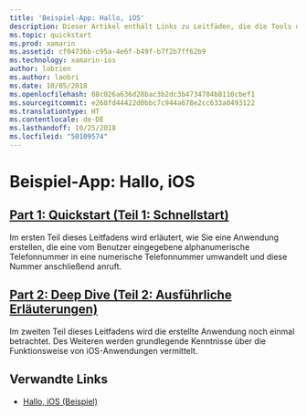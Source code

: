 ```yaml
---
title: 'Beispiel-App: Hallo, iOS'
description: Dieser Artikel enthält Links zu Leitfäden, die die Tools und Konzepte einführen, die zum Erstellen und Bereitstellen einer Xamarin.iOS-Anwendung erforderlich sind.
ms.topic: quickstart
ms.prod: xamarin
ms.assetid: cf04736b-c95a-4e6f-b49f-b7f2b7ff62b9
ms.technology: xamarin-ios
author: lobrien
ms.author: laobri
ms.date: 10/05/2018
ms.openlocfilehash: 08c026a636d28bac3b2dc3b4734704b8110cbef1
ms.sourcegitcommit: e268fd44422d0bbc7c944a678e2cc633a0493122
ms.translationtype: HT
ms.contentlocale: de-DE
ms.lasthandoff: 10/25/2018
ms.locfileid: "50109574"
---
```

# <a name="sample-app-hello-ios"></a>Beispiel-App: Hallo, iOS

## <a name="part-1-quickstartiosget-startedhello-ioshello-ios-quickstartmd"></a>[Part 1: Quickstart (Teil 1: Schnellstart)](~/ios/get-started/hello-ios/hello-ios-quickstart.md)

Im ersten Teil dieses Leitfadens wird erläutert, wie Sie eine Anwendung erstellen, die eine vom Benutzer eingegebene alphanumerische Telefonnummer in eine numerische Telefonnummer umwandelt und diese Nummer anschließend anruft.

## <a name="part-2-deep-diveiosget-startedhello-ioshello-ios-deepdivemd"></a>[Part 2: Deep Dive (Teil 2: Ausführliche Erläuterungen)](~/ios/get-started/hello-ios/hello-ios-deepdive.md)

Im zweiten Teil dieses Leitfadens wird die erstellte Anwendung noch einmal betrachtet. Des Weiteren werden grundlegende Kenntnisse über die Funktionsweise von iOS-Anwendungen vermittelt.

## <a name="related-links"></a>Verwandte Links

- [Hallo, iOS (Beispiel)](https://developer.xamarin.com/samples/monotouch/Hello_iOS/)
